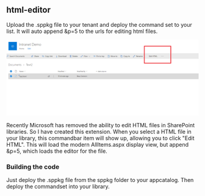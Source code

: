 ## html-editor

Upload the .sppkg file to your tenant and deploy the command set to your list. It will auto append &p=5 to the urls for editing html files.

![CommandSet](Library.png)

Recently Microsoft has removed the ability to edit HTML files in SharePoint libraries. So I have created this extension. When you select a HTML file in your library, this commandbar item will show up, allowing you to click "Edit HTML". This will load the modern AllItems.aspx display view, but append &p=5, which loads the editor for the file. 

### Building the code

Just deploy the .sppkg file from the sppkg folder to your appcatalog. Then deploy the commandset into your library.

